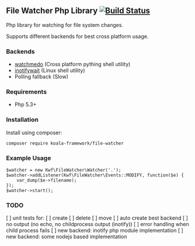 ## File Watcher Php Library [![Build Status](https://travis-ci.org/koala-framework/file-watcher.svg?branch=master)](https://travis-ci.org/koala-framework/file-watcher)

Php library for watching for file system changes.

Supports different backends for best cross platform usage.

### Backends

* [watchmedo](https://pythonhosted.org/watchdog/) (Cross platform pything shell utility)
* [inotifywait](http://linux.die.net/man/1/inotifywait) (Linux shell utility)
* Polling fallback (Slow)

### Requirements

* Php 5.3+

### Installation
Install using composer:

    composer require koala-framework/file-watcher

### Example Usage

    $watcher = new Kwf\FileWatcher\Watcher('.');
    $watcher->addListener(Kwf\FileWatcher\Events::MODIFY, function($e) {
        var_dump($e->filename);
    });
    $watcher->start();

### TODO

[ ] unit tests for:
  [ ] create
  [ ] delete
  [ ] move
[ ] auto create best backend
[ ] no output (no echo, no childprocess output (inotify))
[ ] error handling when child process fails
[ ] new backend: inotify php module implementation
[ ] new backend: some nodejs based implementation
